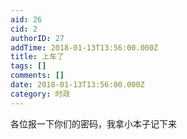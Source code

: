 ```yaml
---
aid: 26
cid: 2
authorID: 27
addTime: 2018-01-13T13:56:00.000Z
title: 上车了
tags: []
comments: []
date: 2018-01-13T13:56:00.000Z
category: 时政
---
```


各位报一下你们的密码，我拿小本子记下来
